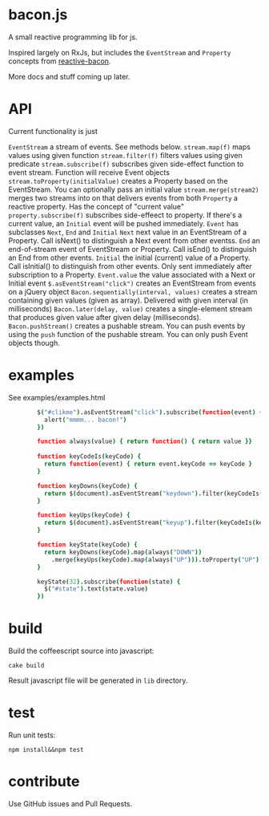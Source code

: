 bacon.js
========

A small reactive programming lib for js.

Inspired largely on RxJs, but includes the `EventStream` and `Property`
concepts from [reactive-bacon](https://github.com/raimohanska/reactive-bacon).

More docs and stuff coming up later.

API
===

Current functionality is just

`EventStream` a stream of events. See methods below.
`stream.map(f)` maps values using given function
`stream.filter(f)` filters values using given predicate
`stream.subscribe(f)` subscribes given side-effect function to
event stream. Function will receive Event objects
`stream.toProperty(initialValue)` creates a Property based on the
EventStream. You can optionally pass an initial value
`stream.merge(stream2)` merges two streams into on that delivers events
from both
`Property` a reactive property. Has the concept of "current value"
`property.subscribe(f)` subscribes side-effeect to property. If there's
a current value, an `Initial` event will be pushed immediately.
`Event` has subclasses `Next`, `End` and `Initial`
`Next` next value in an EventStream of a Property. Call isNext() to
distinguish a Next event from other eventss.
`End` an end-of-stream event of EventStream or Property. Call isEnd() to
distinguish an End from other events.
`Initial` the initial (current) value of a Property. Call isInitial() to
distinguish from other events. Only sent immediately after subscription
to a Property.
`Event.value` the value associated with a Next or Initial event
`$.asEventStream("click")` creates an EventStream from events on a
jQuery object
`Bacon.sequentially(interval, values)` creates a stream containing given
values (given as array). Delivered with given interval (in milliseconds)
`Bacon.later(delay, value)` creates a single-element stream that
produces given value after given delay (milliseconds).
`Bacon.pushStream()` creates a pushable stream. You can push events by
using the `push` function of the pushable stream. You can only push
Event objects though.

examples
========

See examples/examples.html

~~~ coffeescript
        $("#clikme").asEventStream("click").subscribe(function(event) {
          alert("mmmm... bacon!")
        })

        function always(value) { return function() { return value }}
        
        function keyCodeIs(keyCode) { 
          return function(event) { return event.keyCode == keyCode }
        }

        function keyDowns(keyCode) { 
          return $(document).asEventStream("keydown").filter(keyCodeIs(keyCode))
        }

        function keyUps(keyCode) { 
          return $(document).asEventStream("keyup").filter(keyCodeIs(keyCode))
        }

        function keyState(keyCode) { 
          return keyDowns(keyCode).map(always("DOWN"))
            .merge(keyUps(keyCode).map(always("UP"))).toProperty("UP")
        }

        keyState(32).subscribe(function(state) {
          $("#state").text(state.value)
        })
~~~

build
=====

Build the coffeescript source into javascript:

    cake build

Result javascript file will be generated in `lib` directory.

test
====

Run unit tests:

    npm install&&npm test

contribute
==========

Use GitHub issues and Pull Requests.
